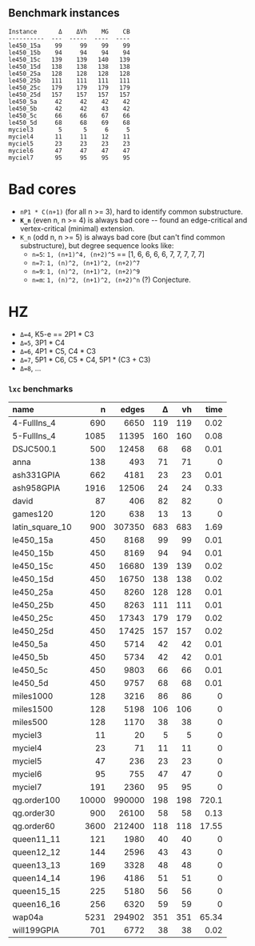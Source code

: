 ## Benchmark instances

    Instance      Δ    ΔVh    MG    CB
    ----------  ---  -----  ----  ----
    le450_15a    99     99    99    99
    le450_15b    94     94    94    94
    le450_15c   139    139   140   139
    le450_15d   138    138   138   138
    le450_25a   128    128   128   128
    le450_25b   111    111   111   111
    le450_25c   179    179   179   179
    le450_25d   157    157   157   157
    le450_5a     42     42    42    42
    le450_5b     42     42    43    42
    le450_5c     66     66    67    66
    le450_5d     68     68    69    68
    myciel3       5      5     6     5
    myciel4      11     11    12    11
    myciel5      23     23    23    23
    myciel6      47     47    47    47
    myciel7      95     95    95    95

# Bad cores

 - `nP1 * C(n+1)` (for all n >= 3), hard to identify common substructure.
 - **`K_n`** (even n, n >= 4) is always bad core -- found an edge-critical and vertex-critical (minimal) extension.
 - `K_n` (odd n, n >= 5) is always bad core (but can't find common substructure),
 but degree sequence looks like:
   - `n=5`: `1, (n+1)^4, (n+2)^5` == [1, 6, 6, 6, 6, 7, 7, 7, 7, 7]
   - `n=7`: `1, (n)^2, (n+1)^2, (n+2)^7`
   - `n=9`: `1, (n)^2, (n+1)^2, (n+2)^9`
   - `n=m`: `1, (n)^2, (n+1)^2, (n+2)^n` (?) Conjecture.

# HZ

 - `Δ=4`, K5-e == 2P1 * C3
 - `Δ=5`, 3P1 * C4
 - `Δ=6`, 4P1 * C5, C4 * C3
 - `Δ=7`, 5P1 * C6, C5 * C4, 5P1 * (C3 + C3)
 - `Δ=8`, ...

### `lxc` benchmarks

| name            |     n |   edges |   Δ |   vh |   time |
|:----------------|------:|--------:|----:|-----:|-------:|
| 4-FullIns_4     |   690 |    6650 | 119 |  119 |   0.02 |
| 5-FullIns_4     |  1085 |   11395 | 160 |  160 |   0.08 |
| DSJC500.1       |   500 |   12458 |  68 |   68 |   0.01 |
| anna            |   138 |     493 |  71 |   71 |   0    |
| ash331GPIA      |   662 |    4181 |  23 |   23 |   0.01 |
| ash958GPIA      |  1916 |   12506 |  24 |   24 |   0.33 |
| david           |    87 |     406 |  82 |   82 |   0    |
| games120        |   120 |     638 |  13 |   13 |   0    |
| latin_square_10 |   900 |  307350 | 683 |  683 |   1.69 |
| le450_15a       |   450 |    8168 |  99 |   99 |   0.01 |
| le450_15b       |   450 |    8169 |  94 |   94 |   0.01 |
| le450_15c       |   450 |   16680 | 139 |  139 |   0.02 |
| le450_15d       |   450 |   16750 | 138 |  138 |   0.02 |
| le450_25a       |   450 |    8260 | 128 |  128 |   0.01 |
| le450_25b       |   450 |    8263 | 111 |  111 |   0.01 |
| le450_25c       |   450 |   17343 | 179 |  179 |   0.02 |
| le450_25d       |   450 |   17425 | 157 |  157 |   0.02 |
| le450_5a        |   450 |    5714 |  42 |   42 |   0.01 |
| le450_5b        |   450 |    5734 |  42 |   42 |   0.01 |
| le450_5c        |   450 |    9803 |  66 |   66 |   0.01 |
| le450_5d        |   450 |    9757 |  68 |   68 |   0.01 |
| miles1000       |   128 |    3216 |  86 |   86 |   0    |
| miles1500       |   128 |    5198 | 106 |  106 |   0    |
| miles500        |   128 |    1170 |  38 |   38 |   0    |
| myciel3         |    11 |      20 |   5 |    5 |   0    |
| myciel4         |    23 |      71 |  11 |   11 |   0    |
| myciel5         |    47 |     236 |  23 |   23 |   0    |
| myciel6         |    95 |     755 |  47 |   47 |   0    |
| myciel7         |   191 |    2360 |  95 |   95 |   0    |
| qg.order100     | 10000 |  990000 | 198 |  198 | 720.1  |
| qg.order30      |   900 |   26100 |  58 |   58 |   0.13 |
| qg.order60      |  3600 |  212400 | 118 |  118 |  17.55 |
| queen11_11      |   121 |    1980 |  40 |   40 |   0    |
| queen12_12      |   144 |    2596 |  43 |   43 |   0    |
| queen13_13      |   169 |    3328 |  48 |   48 |   0    |
| queen14_14      |   196 |    4186 |  51 |   51 |   0    |
| queen15_15      |   225 |    5180 |  56 |   56 |   0    |
| queen16_16      |   256 |    6320 |  59 |   59 |   0    |
| wap04a          |  5231 |  294902 | 351 |  351 |  65.34 |
| will199GPIA     |   701 |    6772 |  38 |   38 |   0.02 |
